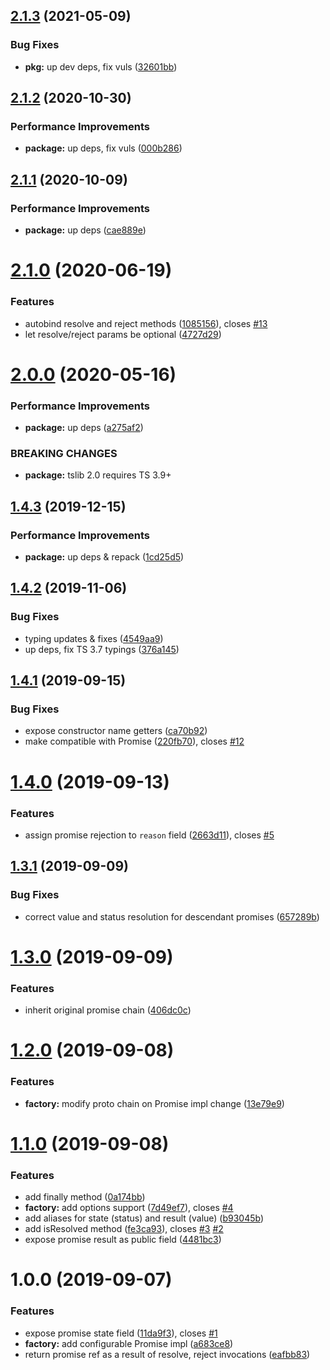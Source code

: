 ## [2.1.3](https://github.com/qiwi/inside-out-promise/compare/v2.1.2...v2.1.3) (2021-05-09)


### Bug Fixes

* **pkg:** up dev deps, fix vuls ([32601bb](https://github.com/qiwi/inside-out-promise/commit/32601bbc4d7c56d117d9069cc14fb478fa7ae47f))

## [2.1.2](https://github.com/qiwi/inside-out-promise/compare/v2.1.1...v2.1.2) (2020-10-30)


### Performance Improvements

* **package:** up deps, fix vuls ([000b286](https://github.com/qiwi/inside-out-promise/commit/000b286beebdc061ee1f515d45c38e47249f88da))

## [2.1.1](https://github.com/qiwi/inside-out-promise/compare/v2.1.0...v2.1.1) (2020-10-09)


### Performance Improvements

* **package:** up deps ([cae889e](https://github.com/qiwi/inside-out-promise/commit/cae889e4133c05c9b916fa6cbd8c4fb29ab13d6f))

# [2.1.0](https://github.com/qiwi/inside-out-promise/compare/v2.0.0...v2.1.0) (2020-06-19)


### Features

* autobind resolve and reject methods ([1085156](https://github.com/qiwi/inside-out-promise/commit/108515675f531d59fa32ab31e71ab14de69abe9d)), closes [#13](https://github.com/qiwi/inside-out-promise/issues/13)
* let resolve/reject params be optional ([4727d29](https://github.com/qiwi/inside-out-promise/commit/4727d29630db6c20e6ff7856fc2fef892a494e12))

# [2.0.0](https://github.com/qiwi/inside-out-promise/compare/v1.4.3...v2.0.0) (2020-05-16)


### Performance Improvements

* **package:** up deps ([a275af2](https://github.com/qiwi/inside-out-promise/commit/a275af23d9297c773661daad60da063e8d7c3cc9))


### BREAKING CHANGES

* **package:** tslib 2.0 requires TS 3.9+

## [1.4.3](https://github.com/qiwi/inside-out-promise/compare/v1.4.2...v1.4.3) (2019-12-15)


### Performance Improvements

* **package:** up deps & repack ([1cd25d5](https://github.com/qiwi/inside-out-promise/commit/1cd25d5b696f5dc988892b86df46fd931624d3ee))

## [1.4.2](https://github.com/qiwi/inside-out-promise/compare/v1.4.1...v1.4.2) (2019-11-06)


### Bug Fixes

* typing updates & fixes ([4549aa9](https://github.com/qiwi/inside-out-promise/commit/4549aa99f40e4e20a412b53d2212e7748ea86605))
* up deps, fix TS 3.7 typings ([376a145](https://github.com/qiwi/inside-out-promise/commit/376a1454a0e696342197b83c6f00ba155a9b990e))

## [1.4.1](https://github.com/qiwi/inside-out-promise/compare/v1.4.0...v1.4.1) (2019-09-15)


### Bug Fixes

* expose constructor name getters ([ca70b92](https://github.com/qiwi/inside-out-promise/commit/ca70b92))
* make compatible with Promise<T> ([220fb70](https://github.com/qiwi/inside-out-promise/commit/220fb70)), closes [#12](https://github.com/qiwi/inside-out-promise/issues/12)

# [1.4.0](https://github.com/qiwi/inside-out-promise/compare/v1.3.1...v1.4.0) (2019-09-13)


### Features

* assign promise rejection to `reason` field ([2663d11](https://github.com/qiwi/inside-out-promise/commit/2663d11)), closes [#5](https://github.com/qiwi/inside-out-promise/issues/5)

## [1.3.1](https://github.com/qiwi/inside-out-promise/compare/v1.3.0...v1.3.1) (2019-09-09)


### Bug Fixes

* correct value and status resolution for descendant promises ([657289b](https://github.com/qiwi/inside-out-promise/commit/657289b))

# [1.3.0](https://github.com/qiwi/inside-out-promise/compare/v1.2.0...v1.3.0) (2019-09-09)


### Features

* inherit original promise chain ([406dc0c](https://github.com/qiwi/inside-out-promise/commit/406dc0c))

# [1.2.0](https://github.com/qiwi/inside-out-promise/compare/v1.1.0...v1.2.0) (2019-09-08)


### Features

* **factory:** modify proto chain on Promise impl change ([13e79e9](https://github.com/qiwi/inside-out-promise/commit/13e79e9))

# [1.1.0](https://github.com/qiwi/inside-out-promise/compare/v1.0.0...v1.1.0) (2019-09-08)


### Features

* add finally method ([0a174bb](https://github.com/qiwi/inside-out-promise/commit/0a174bb))
* **factory:** add options support ([7d49ef7](https://github.com/qiwi/inside-out-promise/commit/7d49ef7)), closes [#4](https://github.com/qiwi/inside-out-promise/issues/4)
* add aliases for state (status) and result (value) ([b93045b](https://github.com/qiwi/inside-out-promise/commit/b93045b))
* add isResolved method ([fe3ca93](https://github.com/qiwi/inside-out-promise/commit/fe3ca93)), closes [#3](https://github.com/qiwi/inside-out-promise/issues/3) [#2](https://github.com/qiwi/inside-out-promise/issues/2)
* expose promise result as public field ([4481bc3](https://github.com/qiwi/inside-out-promise/commit/4481bc3))

# 1.0.0 (2019-09-07)


### Features

* expose promise state field ([11da9f3](https://github.com/qiwi/inside-out-promise/commit/11da9f3)), closes [#1](https://github.com/qiwi/inside-out-promise/issues/1)
* **factory:** add configurable Promise impl ([a683ce8](https://github.com/qiwi/inside-out-promise/commit/a683ce8))
* return promise ref as a result of resolve, reject invocations ([eafbb83](https://github.com/qiwi/inside-out-promise/commit/eafbb83))
